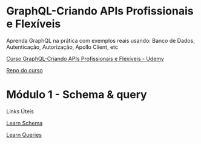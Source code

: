 # GraphQL-Criando APIs Profissionais e Flexíveis
 Aprenda GraphQL na prática com exemplos reais usando: Banco de Dados, Autenticação, Autorização, Apollo Client, etc

[Curso GraphQL-Criando APIs Profissionais e Flexíveis - Udemy](https://www.udemy.com/course/graphql-criando-apis-profissionais-e-flexiveis/learn/lecture/14365438?components=deal_badge%2Cdiscount_expiration%2Cgift_this_course%2Cprice_text%2Cpurchase%2Credeem_coupon%2Cslider_menu%2Ccacheable_deal_badge%2Ccacheable_discount_expiration%2Ccacheable_price_text%2Ccacheable_buy_button%2Cbuy_button%2Cbuy_for_team%2Ccacheable_purchase_text%2Ccacheable_add_to_cart%2Cmoney_back_guarantee%2Cinstructor_links%2Ctop_companies_notice%2Ccurated_for_ufb_notice%2Csidebar_container#overview)

[Repo do curso](https://github.com/cod3rcursos/curso-graphql)

# Módulo 1 - Schema & query

Links Úteis

[Learn Schema](https://graphql.github.io/learn/schema/)

[Learn Queries](https://graphql.github.io/learn/queries/)